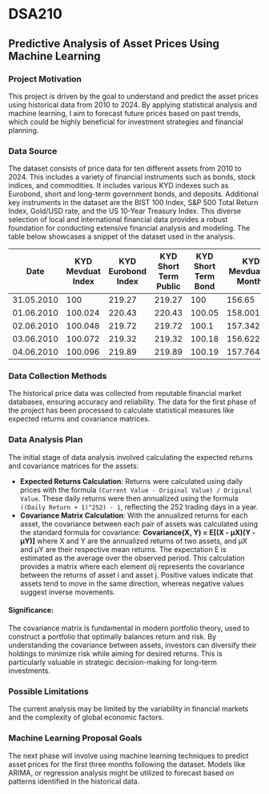 # DSA210
## Predictive Analysis of Asset Prices Using Machine Learning

### Project Motivation
This project is driven by the goal to understand and predict the asset prices using historical data from 2010 to 2024. By applying statistical analysis and machine learning, I aim to forecast future prices based on past trends, which could be highly beneficial for investment strategies and financial planning.

### Data Source
The dataset consists of price data for ten different assets from 2010 to 2024. This includes a variety of financial instruments such as bonds, stock indices, and commodities. It includes various KYD indexes such as Eurobond, short and long-term government bonds, and deposits. Additional key instruments in the dataset are the BIST 100 Index, S&P 500 Total Return Index, Gold/USD rate, and the US 10-Year Treasury Index. This diverse selection of local and international financial data provides a robust foundation for conducting extensive financial analysis and modeling. The table below showcases a snippet of the dataset used in the analysis.

| Date     | KYD Mevduat Index | KYD Eurobond Index | KYD Short Term Public| KYD Short Term Bond| KYD Mevduat  (1 Month) | KYD Long Term | BIST 100 Index | S&P 500 Total Return Index | Gold Ons/USD | ABD 10 Year Bond Index | Dolar/TL |
|----------|-------------------|--------------------|----------------|----------------|-------------|---------------|----------------|-----------------------------|--------------|------------------------|----------|
| 31.05.2010 | 100             | 219.27             | 219.27         | 100            | 156.65      | 100           | 729.36         | 2835.33367                 | 1905.33395   | 686.908635             | 1.5665   |
| 01.06.2010 | 100.024         | 220.43             | 220.43         | 100.05         | 158.001059  | 100.49        | 730.38         | 2810.626301                | 1936.609822  | 695.0264482            | 1.5799   |
| 02.06.2010 | 100.048         | 219.72             | 219.72         | 100.1          | 157.342025  | 101.23        | 740.46         | 2871.4833                  | 1924.88886   | 688.4511984            | 1.5732   |
| 03.06.2010 | 100.072         | 219.32             | 219.32         | 100.18         | 156.622884  | 101.87        | 743.07         | 2869.856248                | 1889.336645  | 683.7862507            | 1.5659   |
| 04.06.2010 | 100.096         | 219.89             | 219.89         | 100.19         | 157.764162  | 102.03        | 732.42         | 2791.202384                | 1924.231316  | 697.958316             | 1.5772   |


### Data Collection Methods
The historical price data was collected from reputable financial market databases, ensuring accuracy and reliability. The data for the first phase of the project has been processed to calculate statistical measures like expected returns and covariance matrices.

### Data Analysis Plan
The initial stage of data analysis involved calculating the expected returns and covariance matrices for the assets:
- **Expected Returns Calculation**: Returns were calculated using daily prices with the formula `(Current Value - Original Value) / Original Value`. These daily returns were then annualized using the formula `((Daily Return + 1)^252) - 1`, reflecting the 252 trading days in a year.
- **Covariance Matrix Calculation**: With the annualized returns for each asset, the covariance between each pair of assets was calculated using the standard formula for covariance:
**Covariance(X, Y) = E[(X - μX)(Y - μY)]**
where X and Y are the annualized returns of two assets, and μX and μY are their respective mean returns. The expectation E is estimated as the average over the observed period. This calculation provides a matrix where each element σij represents the covariance between the returns of asset i and asset j. Positive values indicate that assets tend to move in the same direction, whereas negative values suggest inverse movements.

#### Significance:
The covariance matrix is fundamental in modern portfolio theory, used to construct a portfolio that optimally balances return and risk. By understanding the covariance between assets, investors can diversify their holdings to minimize risk while aiming for desired returns. This is particularly valuable in strategic decision-making for long-term investments.

### Possible Limitations
The current analysis may be limited by the variability in financial markets and the complexity of global economic factors.

### Machine Learning Proposal Goals
The next phase will involve using machine learning techniques to predict asset prices for the first three months following the dataset. Models like ARIMA, or regression analysis might be utilized to forecast based on patterns identified in the historical data.
